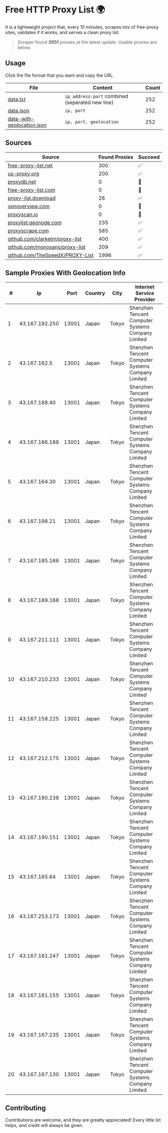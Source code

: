 
# Free HTTP Proxy List 🌍

It is a lightweight project that, every 10 minutes, scrapes lots of free-proxy sites, validates if it works, and serves a clean proxy list.


> Scraper found **3951** proxies at the latest update. Usable proxies are below.

## Usage

Click the file format that you want and copy the URL.


|File|Content|Count|
|----|-------|-----|
|[data.txt](https://raw.githubusercontent.com/themiralay/Proxy-List-World/master/data.txt)|`ip_address:port` combined (seperated new line)|252|
|[data.json](https://raw.githubusercontent.com/themiralay/Proxy-List-World/master/data.json)|`ip, port`|252|
|[data-with-geolocation.json](https://raw.githubusercontent.com/themiralay/Proxy-List-World/master/data-with-geolocation.json)|`ip, port, geolocation`|252|

## Sources

|Source|Found Proxies|Succeed|
|------|-------------|-------|
|[free-proxy-list.net](https://free-proxy-list.net)|300|✅|
|[us-proxy.org](https://www.us-proxy.org)|200|✅|
|[proxydb.net](http://proxydb.net)|0|🚫|
|[free-proxy-list.com](https://free-proxy-list.com/?page=&port=&type%5B%5D=http&type%5B%5D=https&up_time=0&search=Search)|0|🚫|
|[proxy-list.download](https://www.proxy-list.download/HTTP)|26|✅|
|[vpnoverview.com](https://vpnoverview.com/privacy/anonymous-browsing/free-proxy-servers)|0|🚫|
|[proxyscan.io](https://www.proxyscan.io)|0|🚫|
|[proxylist.geonode.com](https://proxylist.geonode.com/api/proxy-list?limit=300&page=1&sort_by=lastChecked&sort_type=desc&protocols=http,https)|235|✅|
|[proxyscrape.com](https://api.proxyscrape.com/v2/?request=displayproxies&protocol=http&timeout=10000&country=all&ssl=all&anonymity=all)|585|✅|
|[github.com/clarketm/proxy-list](https://raw.githubusercontent.com/clarketm/proxy-list/master/proxy-list-raw.txt)|400|✅|
|[github.com/monosans/proxy-list](https://raw.githubusercontent.com/monosans/proxy-list/main/proxies/http.txt)|209|✅|
|[github.com/TheSpeedX/PROXY-List](https://raw.githubusercontent.com/TheSpeedX/PROXY-List/master/http.txt)|1996|✅|


## Sample Proxies With Geolocation Info

|#|Ip|Port|Country|City|Internet Service Provider|
|-|--|----|-------|----|-------------------------|
|1|43.167.192.250|13001|Japan|Tokyo|Shenzhen Tencent Computer Systems Company Limited|
|2|43.167.162.5|13001|Japan|Tokyo|Shenzhen Tencent Computer Systems Company Limited|
|3|43.167.188.40|13001|Japan|Tokyo|Shenzhen Tencent Computer Systems Company Limited|
|4|43.167.186.189|13001|Japan|Tokyo|Shenzhen Tencent Computer Systems Company Limited|
|5|43.167.164.30|13001|Japan|Tokyo|Shenzhen Tencent Computer Systems Company Limited|
|6|43.167.198.21|13001|Japan|Tokyo|Shenzhen Tencent Computer Systems Company Limited|
|7|43.167.185.166|13001|Japan|Tokyo|Shenzhen Tencent Computer Systems Company Limited|
|8|43.167.189.168|13001|Japan|Tokyo|Shenzhen Tencent Computer Systems Company Limited|
|9|43.167.211.111|13001|Japan|Tokyo|Shenzhen Tencent Computer Systems Company Limited|
|10|43.167.210.233|13001|Japan|Tokyo|Shenzhen Tencent Computer Systems Company Limited|
|11|43.167.158.225|13001|Japan|Tokyo|Shenzhen Tencent Computer Systems Company Limited|
|12|43.167.212.175|13001|Japan|Tokyo|Shenzhen Tencent Computer Systems Company Limited|
|13|43.167.190.238|13001|Japan|Tokyo|Shenzhen Tencent Computer Systems Company Limited|
|14|43.167.190.151|13001|Japan|Tokyo|Shenzhen Tencent Computer Systems Company Limited|
|15|43.167.165.64|13001|Japan|Tokyo|Shenzhen Tencent Computer Systems Company Limited|
|16|43.167.253.173|13001|Japan|Tokyo|Shenzhen Tencent Computer Systems Company Limited|
|17|43.167.161.247|13001|Japan|Tokyo|Shenzhen Tencent Computer Systems Company Limited|
|18|43.167.161.155|13001|Japan|Tokyo|Shenzhen Tencent Computer Systems Company Limited|
|19|43.167.167.235|13001|Japan|Tokyo|Shenzhen Tencent Computer Systems Company Limited|
|20|43.167.167.130|13001|Japan|Tokyo|Shenzhen Tencent Computer Systems Company Limited|



## Contributing

Contributions are welcome, and they are greatly appreciated! Every
little bit helps, and credit will always be given.

